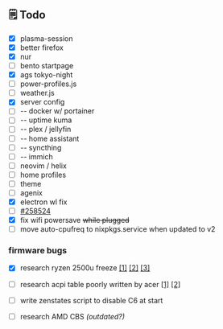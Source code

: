 ## 🗒 Todo
- [x] plasma-session
- [x] better firefox
- [x] nur
- [ ] bento startpage
- [x] ags tokyo-night
- [ ] power-profiles.js
- [ ] weather.js
- [x] server config
- [ ] -- docker w/ portainer
- [ ] -- uptime kuma
- [ ] -- plex / jellyfin
- [ ] -- home assistant
- [ ] -- syncthing
- [ ] -- immich
- [ ] neovim / helix
- [ ] home profiles
- [ ] theme
- [ ] agenix
- [x] electron wl fix
- [ ] [#258524](https://github.com/NixOS/nixpkgs/issues/258524)
- [x] fix wifi powersave ~~while plugged~~
- [ ] move auto-cpufreq to nixpkgs.service when updated to v2

### firmware bugs
- [x] research ryzen 2500u freeze [[1]](https://bugzilla.kernel.org/show_bug.cgi?id=196683) [[2]](https://bugs.launchpad.net/ubuntu/+source/linux/+bug/1772081) [[3]](https://bugzilla.redhat.com/show_bug.cgi?id=1562530)
- [ ] research acpi table poorly written by acer [[1]](https://github.com/DavidS95/Smokeless_UMAF) [[2]](https://github.com/lbschenkel/acer-sf314_43-acpi-fix)
- [ ] write zenstates script to disable C6 at start
- [ ] research AMD CBS *(outdated?)*


